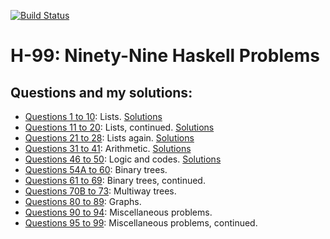 [![Build Status](https://travis-ci.org/zcesur/h99.svg?branch=master)](https://travis-ci.org/zcesur/h99)

# H-99: Ninety-Nine Haskell Problems

## Questions and my solutions:

- [Questions 1 to 10](https://wiki.haskell.org/99_questions/1_to_10): Lists. [Solutions](https://github.com/zcesur/h99/blob/master/src/Problems01thru10.hs)
- [Questions 11 to 20](https://wiki.haskell.org/99_questions/11_to_20): Lists, continued. [Solutions](https://github.com/zcesur/h99/blob/master/src/Problems11thru20.hs)
- [Questions 21 to 28](https://wiki.haskell.org/99_questions/21_to_28): Lists again. [Solutions](https://github.com/zcesur/h99/blob/master/src/Problems21thru28.hs)
- [Questions 31 to 41](https://wiki.haskell.org/99_questions/31_to_41): Arithmetic. [Solutions](https://github.com/zcesur/h99/blob/master/src/Problems31thru41.hs)
- [Questions 46 to 50](https://wiki.haskell.org/99_questions/46_to_50): Logic and codes. [Solutions](https://github.com/zcesur/h99/blob/master/src/Problems46thru50.hs)
- [Questions 54A to 60](https://wiki.haskell.org/99_questions/54A_to_60): Binary trees.
- [Questions 61 to 69](https://wiki.haskell.org/99_questions/61_to_69): Binary trees, continued.
- [Questions 70B to 73](https://wiki.haskell.org/99_questions/70B_to_73): Multiway trees.
- [Questions 80 to 89](https://wiki.haskell.org/99_questions/80_to_89): Graphs.
- [Questions 90 to 94](https://wiki.haskell.org/99_questions/90_to_94): Miscellaneous problems.
- [Questions 95 to 99](https://wiki.haskell.org/99_questions/95_to_99): Miscellaneous problems, continued.
